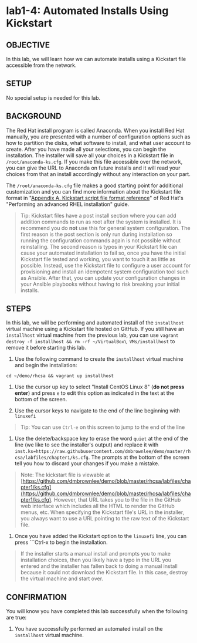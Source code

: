 # lab1-4: Automated Installs Using Kickstart

## OBJECTIVE

In this lab, we will learn how we can automate installs using a Kickstart file accessible from the network.

## SETUP

No special setup is needed for this lab.

## BACKGROUND

The Red Hat install program is called Anaconda.  When you install Red Hat manually, you are presented with a number of configuration options such as how to partition the disks, what software to install, and what user account to create.  After you have made all your selections, you can begin the installation.  The installer will save all your choices in a Kickstart file in ```/root/anaconda-ks.cfg```.  If you make this file accessible over the network, you can give the URL to Anaconda on future installs and it will read your choices from that an install accordingly without any interaction on your part.

The ```/root/anaconda-ks.cfg``` file makes a good starting point for additional customization and you can find more information about the Kickstart file format in "[Appendix A. Kickstart script file format reference](https://access.redhat.com/documentation/en-us/red_hat_enterprise_linux/8/html/performing_an_advanced_rhel_installation/kickstart-script-file-format-reference_installing-rhel-as-an-experienced-user)" of Red Hat's "Performing an advanced RHEL installation" guide.

> Tip: Kickstart files have a post install section where you can add addition commands to run as root after the system is installed.  It is recommend you do **not** use this for general system configuration.  The first reason is the post section is only run during installation so running the configuration commands again is not possible without reinstalling.  The second reason is typos in your Kickstart file can cause your automated installation to fail so, once you have the initial Kickstart file tested and working, you want to touch it as little as possible.  Instead, use the Kickstart file to configure a user account for provisioning and install an idempotent system configuration tool such as Ansible.  After that, you can update your configuration changes in your Ansible playbooks without having to risk breaking your initial installs.

## STEPS

In this lab, we will be performing and automated install of the ```installhost``` virtual machine using a Kickstart file hosted on GitHub.  If you still have an ```installhost``` virtual machine from the previous lab, you can use ```vagrant destroy -f installhost && rm -rf ~/VirtualBox\ VMs/installhost``` to remove it before starting this lab.

1. Use the following command to create the ```installhost``` virtual machine and begin the installation:

  ```cd ~/demo/rhcsa && vagrant up installhost```

1. Use the cursor up key to select "Install CentOS Linux 8" (**do not press enter**) and press ```e``` to edit this option as indicated in the text at the bottom of the screen.

1. Use the cursor keys to navigate to the end of the line beginning with ```linuxefi```
  > Tip: You can use ```Ctrl-e``` on this screen to jump to the end of the line

1. Use the delete/backspace key to erase the word ```quiet``` at the end of the line (we like to see the installer's output) and replace it with ```inst.ks=https://raw.githubusercontent.com/dmbrownlee/demo/master/rhcsa/labfiles/chapter1/ks.cfg```.  The prompts at the bottom of the screen tell you how to discard your changes if you make a mistake.

  > Note: The kickstart file is viewable at [https://github.com/dmbrownlee/demo/blob/master/rhcsa/labfiles/chapter1/ks.cfg](https://github.com/dmbrownlee/demo/blob/master/rhcsa/labfiles/chapter1/ks.cfg).  However, that URL takes you to the file in the GitHub web interface which includes all the HTML to render the GitHub menus, etc.  When specifying the Kickstart file's URL in the installer, you always want to use a URL pointing to the raw text of the Kickstart file.

1. Once you have added the Kickstart option to the ```linuxefi``` line, you can press ```Ctrl-x to begin the installation.
  > If the installer starts a manual install and prompts you to make installation choices, then you likely have a typo in the URL you entered and the installer has fallen back to doing a manual install because it could not download the Kickstart file.  In this case, destroy the virtual machine and start over.

## CONFIRMATION

You will know you have completed this lab successfully when the following are true:

  1. You have successfully performed an automated install on the ```installhost``` virtual machine.
